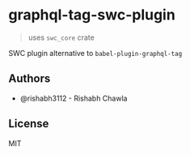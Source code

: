 # graphql-tag-swc-plugin

> uses `swc_core` crate

SWC plugin alternative to `babel-plugin-graphql-tag`

## Authors
- @rishabh3112 - Rishabh Chawla

## License
MIT
